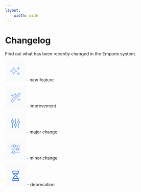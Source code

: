 ```yaml
---
layout:
    width: wide
---
```


# Changelog

Find out what has been recently changed in the Emporix system.

<img src="../static/icons/newFeature.png" alt="" data-size="line"> - new feature

<img src="../static/icons/improvement.png" alt="" data-size="line"> - improvement

<img src="../static/icons/majorChange.png" alt="" data-size="line"> - major change

<img src="../static/icons/minorChange.png" alt="" data-size="line"> - minor change

<img src="../static/icons/deprecation.png" alt="" data-size="line"> - deprecation
